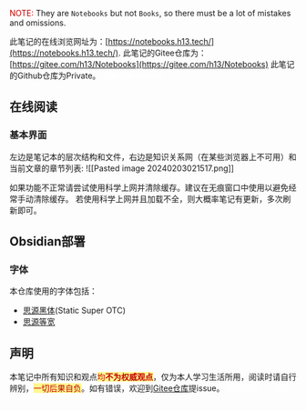 <font color="#c00000">NOTE:</font>
	They are `Notebooks` but not `Books`, so there must be a lot of mistakes and omissions.

此笔记的在线浏览网址为：[https://notebooks.h13.tech/](https://notebooks.h13.tech/).
此笔记的Gitee仓库为：[https://gitee.com/h13/Notebooks](https://gitee.com/h13/Notebooks)
此笔记的Github仓库为Private。<font color="#ffffff"><del>(不能污染github)</del></font>

## 在线阅读

### 基本界面

左边是笔记本的层次结构和文件，右边是知识关系网（在某些浏览器上不可用）和当前文章的章节列表:
![[Pasted image 20240203021517.png]]

如果功能不正常请尝试使用科学上网并清除缓存。建议在无痕窗口中使用以避免经常手动清除缓存。
若使用科学上网并且加载不全，则大概率笔记有更新，多次刷新即可。

## Obsidian部署

### 字体

本仓库使用的字体包括：
- [思源黑体](https://github.com/adobe-fonts/source-han-sans)(Static Super OTC)
- [思源等宽](https://github.com/adobe-fonts/source-han-mono)

## 声明

本笔记中所有知识和观点<span style="background:#fff88f"><font color="#c00000">均<b>不为权威观点</b></font></span>，仅为本人学习生活所用，阅读时请自行辨别，<span style="background:#fff88f"><font color="#c00000">一切后果自负</font></span>。如有错误，欢迎到[Gitee仓库](https://gitee.com/h13/Notebooks/issues)提issue。
<font color="#ffffff">真的只是一个笔记而已...</font>
